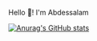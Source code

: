 Hello 👋! I'm Abdessalam

[![Anurag's GitHub stats](https://github-readme-stats.vercel.app/api?username=abdessalamboulayat&count_private=trueshow_icons=true&theme=dark)](https://github.com/anuraghazra/github-readme-stats)
